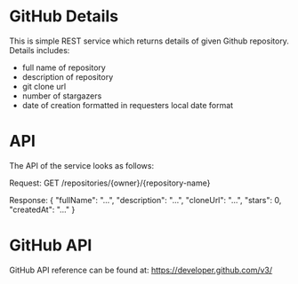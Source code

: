 # GitHub Details #

This is simple REST service which returns details of given Github repository. Details includes:
* full name of repository
* description of repository
* git clone url
* number of stargazers
* date of creation formatted in requesters local date format

# API #

The API of the service looks as follows:

Request:
GET /repositories/{owner}/{repository-name}

Response:
{
"fullName": "...", "description": "...", "cloneUrl": "...", "stars": 0, "createdAt": "..."
}

# GitHub API #

GitHub API reference can be found at: https://developer.github.com/v3/